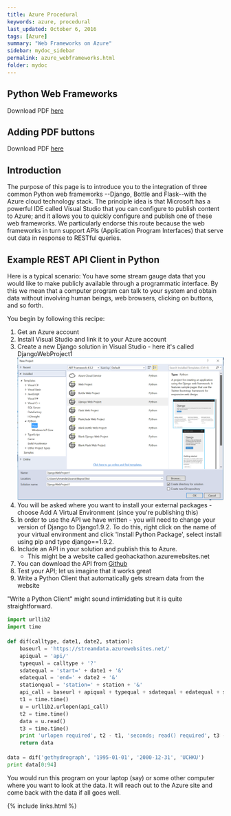 ```yaml
---
title: Azure Procedural
keywords: azure, procedural
last_updated: October 6, 2016
tags: [Azure]
summary: "Web Frameworks on Azure"
sidebar: mydoc_sidebar
permalink: azure_webframeworks.html
folder: mydoc
---
```


## Python Web Frameworks 
Download PDF [here](/documentation/pdf/Doc01_PythonWebFrameworkBasics.pdf) 

## Adding PDF buttons
Download PDF [here](/documentation/pdf/Doc02_Djargon_on_Azure_Add_PDF_Button.pdf)

## Introduction
The purpose of this page is to introduce you to the integration of three common Python web frameworks
--Django, Bottle and Flask--with the Azure cloud technology stack. The principle idea is that Microsoft 
has a powerful IDE called Visual Studio that you can configure to publish content to Azure; and it 
allows you to quickly configure and publish one of these web frameworks. We particularly endorse this
route because the web frameworks in turn support APIs (Application Program Interfaces) that serve out 
data in response to RESTful queries. 

## Example REST API Client in Python

Here is a typical scenario: You have some stream gauge data that you would like to make publicly available 
through a programmatic interface. By this we mean that a computer program can talk to your system and obtain
data without involving human beings, web browsers, clicking on <Download> buttons, and so forth. 


You begin by following this recipe: 

1. Get an Azure account
2. Install Visual Studio and link it to your Azure account
3. Create a new Django solution in Visual Studio - here it's called DjangoWebProject1 
![](/images/azure_webframeworks_pic1.png)
4. You will be asked where you want to install your external packages - choose Add A Virtual Environment (since you're publishing this)
5. In order to use the API we have written - you will need to change your version of Django to Django1.9.2. To do this, right click on the name of your virtual environment and click 'Install Python Package', select install using pip and type django==1.9.2. 
6. Include an API in your solution and publish this to Azure.
      - This might be a website called geohackathon.azurewebsites.net
7. You can download the API from [Github](https://github.com/amandalehr/araldif)     
8. Test your API; let us imagine that it works great
9. Write a Python Client that automatically gets stream data from the website

"Write a Python Client" might sound intimidating but it is quite straightforward. 

```python
import urllib2
import time

def dif(calltype, date1, date2, station):
    baseurl = 'https://streamdata.azurewebsites.net/'
    apiqual = 'api/'
    typequal = calltype + '?'
    sdatequal = 'start=' + date1 + '&'
    edatequal = 'end=' + date2 + '&'
    stationqual = 'station=' + station + '&'
    api_call = baseurl + apiqual + typequal + sdatequal + edatequal + stationqual
    t1 = time.time()
    u = urllib2.urlopen(api_call)
    t2 = time.time()
    data = u.read()
    t3 = time.time()
    print 'urlopen required', t2 - t1, 'seconds; read() required', t3 - t2, 'seconds'
    return data

data = dif('gethydrograph', '1995-01-01', '2000-12-31', 'UCHKU')
print data[0:94]
```

You would run this program on your laptop (say) or some other computer where you want to look
at the data. It will reach out to the Azure site and come back with the data if all goes well.

{% include links.html %}

